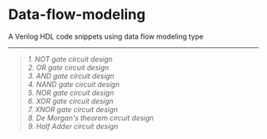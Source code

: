 # Data-flow-modeling
A Verilog HDL code snippets using data flow modeling type
*********************************
> _1. NOT gate circuit design\
> 2. OR gate circuit design\
> 3. AND gate circuit design\
> 4. NAND gate circuit design\
> 5. NOR gate circuit design\
> 6. XOR gate circuit design\
> 7. XNOR gate circuit design\
> 8. De Morgan's theorem circuit design\
> 9. Half Adder circuit design_
